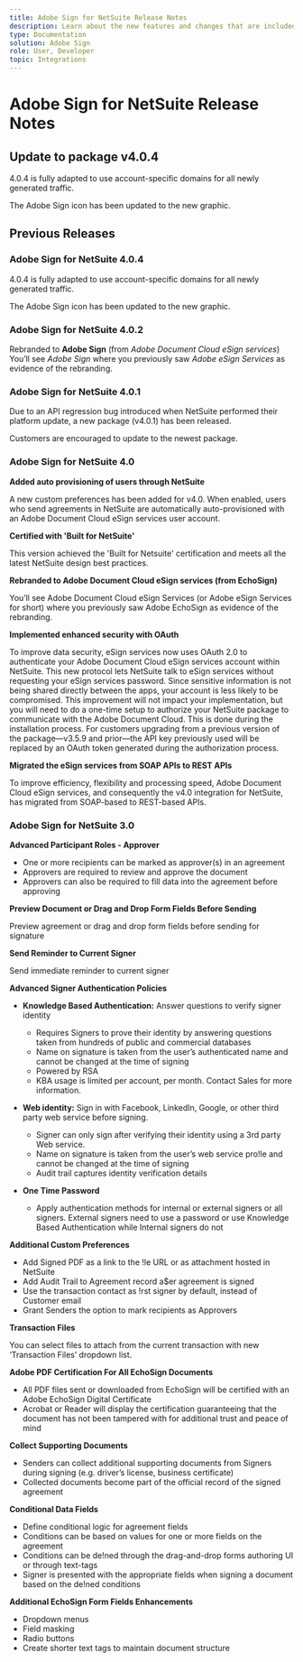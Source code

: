 ```yaml
---
title: Adobe Sign for NetSuite Release Notes
description: Learn about the new features and changes that are included in the current release of the Adobe Sign integration for NetSuite.  
type: Documentation
solution: Adobe Sign
role: User, Developer
topic: Integrations
---
```


# Adobe Sign for NetSuite Release Notes

## Update to package v4.0.4

4.0.4 is fully adapted to use account-specific domains for all newly generated traffic.

The Adobe Sign icon has been updated to the new graphic.

## Previous Releases 

### Adobe Sign for NetSuite 4.0.4 

4.0.4 is fully adapted to use account-specific domains for all newly generated traffic.

The Adobe Sign icon has been updated to the new graphic.

### Adobe Sign for NetSuite 4.0.2 

Rebranded to **Adobe Sign** (from *Adobe Document Cloud eSign services*)  
You’ll see *Adobe Sign* where you previously saw *Adobe eSign Services* as evidence of the rebranding.

### Adobe Sign for NetSuite 4.0.1 

Due to an API regression bug introduced when NetSuite performed their platform update, a new package (v4.0.1) has been released.

Customers are encouraged to update to the newest package.

### Adobe Sign for NetSuite 4.0 

**Added auto provisioning of users through NetSuite**

A new custom preferences has been added for v4.0. When enabled, users who send agreements in NetSuite are automatically auto-provisioned with an Adobe Document Cloud eSign services user account.

**Certified with 'Built for NetSuite'**

This version achieved the 'Built for Netsuite' certification and meets all the latest NetSuite design best practices.

**Rebranded to Adobe Document Cloud eSign services (from EchoSign)** 

You’ll see Adobe Document Cloud eSign Services (or Adobe eSign Services for short) where you previously saw Adobe EchoSign as evidence of the rebranding.

**Implemented enhanced security with OAuth** 

To improve data security, eSign services now uses OAuth 2.0 to authenticate your Adobe Document Cloud eSign services account within NetSuite. This new protocol lets NetSuite talk to eSign services without requesting your eSign services password. Since sensitive information is not being shared directly between the apps, your account is less likely to be compromised. This improvement will not impact your implementation, but you will need to do a one-time setup to authorize your NetSuite package to communicate with the Adobe Document Cloud. This is done during the installation process. For customers upgrading from a previous version of the package—v3.5.9 and prior—the API key previously used will be replaced by an OAuth token generated during the authorization process.

**Migrated the eSign services from SOAP APIs to REST APIs**

To improve efficiency, flexibility and processing speed, Adobe Document Cloud eSign services, and consequently the v4.0 integration for NetSuite, has migrated from SOAP-based to REST-based APIs.

### Adobe Sign for NetSuite 3.0 

**Advanced Participant Roles - Approver** 

* One or more recipients can be marked as approver(s) in an agreement
* Approvers are required to review and approve the document
* Approvers can also be required to fill data into the agreement before approving

**Preview Document or Drag and Drop Form Fields Before Sending** 

Preview agreement or drag and drop form fields before sending for signature

**Send Reminder to Current Signer** 

Send immediate reminder to current signer

**Advanced Signer Authentication Policies** 

* **Knowledge Based Authentication:** Answer questions to verify signer identity
    * Requires Signers to prove their identity by answering questions taken from hundreds of public and commercial databases
    * Name on signature is taken from the user’s authenticated name and cannot be changed at the time of signing
    * Powered by RSA
    * KBA usage is limited per account, per month. Contact Sales for more information.

* **Web identity:** Sign in with Facebook, LinkedIn, Google, or other third party web service before signing.

    * Signer can only sign after verifying their identity using a 3rd party Web service.
    * Name on signature is taken from the user’s web service pro!le and cannot be changed at the time of signing
    * Audit trail captures identity verification details

* **One Time Password**
    * Apply authentication methods for internal or external signers or all signers. External signers need to use a password or use Knowledge Based Authentication while Internal signers do not

**Additional Custom Preferences**

* Add Signed PDF as a link to the !le URL or as attachment hosted in NetSuite
* Add Audit Trail to Agreement record a$er agreement is signed
* Use the transaction contact as !rst signer by default, instead of Customer email
* Grant Senders the option to mark recipients as Approvers

**Transaction Files** 

You can select files to attach from the current transaction with new ‘Transaction Files’ dropdown list.

**Adobe PDF Certification For All EchoSign Documents** 

* All PDF files sent or downloaded from EchoSign will be certified with an Adobe EchoSign Digital Certificate
* Acrobat or Reader will display the certification guaranteeing that the document has not been tampered with for additional trust and peace of mind

**Collect Supporting Documents** 

* Senders can collect additional supporting documents from Signers during signing (e.g. driver’s license, business certificate)
* Collected documents become part of the official record of the signed agreement

**Conditional Data Fields** 

* Define conditional logic for agreement fields 
* Conditions can be based on values for one or more fields on the agreement
* Conditions can be de!ned through the drag-and-drop forms authoring UI or through text-tags
* Signer is presented with the appropriate fields when signing a document based on the de!ned conditions

**Additional EchoSign Form Fields Enhancements** 

* Dropdown menus
* Field masking
* Radio buttons
* Create shorter text tags to maintain document structure
